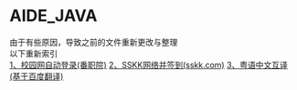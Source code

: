 # AIDE_JAVA
由于有些原因，导致之前的文件重新更改与整理<br />以下重新索引<br />
[1、校园网自动登录(番职院)](https://github.com/CcphAmy/AIDE_JAVA/tree/master/%E6%A0%A1%E5%9B%AD%E7%BD%91%E8%87%AA%E5%8A%A8%E7%99%BB%E5%BD%95(%E7%95%AA%E8%81%8C%E9%99%A2))
[2、SSKK网络并签到(sskk.com)](https://github.com/CcphAmy/AIDE_JAVA/tree/master/SSKK%E7%BD%91%E7%BB%9C%E5%B9%B6%E7%AD%BE%E5%88%B0(sskk.com))
[3、粤语中文互译(基于百度翻译)](https://github.com/CcphAmy/AIDE_JAVA/tree/master/%E7%B2%A4%E8%AF%AD%E4%B8%AD%E6%96%87%E4%BA%92%E8%AF%91(%E5%9F%BA%E4%BA%8E%E7%99%BE%E5%BA%A6%E7%BF%BB%E8%AF%91))
